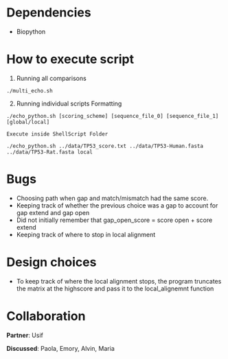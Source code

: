 

# Dependencies

- Biopython

# How to execute script

1. Running all comparisons
```
./multi_echo.sh
```

2. Running individual scripts
Formatting

```
./echo_python.sh [scoring_scheme] [sequence_file_0] [sequence_file_1] [global/local]
```

```
Execute inside ShellScript Folder

./echo_python.sh ../data/TP53_score.txt ../data/TP53-Human.fasta ../data/TP53-Rat.fasta local
```

# Bugs
- Choosing path when gap and match/mismatch had the same score.
- Keeping track of whether the previous choice was a gap to account for gap extend and gap open
- Did not initially remember that gap_open_score = score open + score extend
- Keeping track of where to stop in local alignment

# Design choices

- To keep track of where the local alignment stops, the program truncates the matrix at the highscore and pass it to the local_alignemnt function

# Collaboration

**Partner**: Usif

**Discussed**: Paola, Emory, Alvin, Maria




